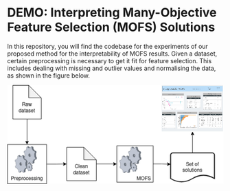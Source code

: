 # DEMO: Interpreting Many-Objective Feature Selection (MOFS) Solutions
In this repository, you will find the codebase for the experiments of our proposed method for the interpretability of MOFS results.
Given a dataset, certain preprocessing is necessary to get it fit for feature selection. This includes dealing with missing and outlier values and normalising the data, as shown in the figure below.

<img align="center" src="systemoverview.png" alt="MOFS system overview">

